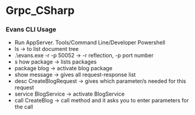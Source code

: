 # Grpc_CSharp
### Evans CLI Usage

- Run AppServer. Tools/Command Line/Developer Powershell
- ls -> to list document tree
- .\evans.exe -r -p 50052 -> -r reflection, -p port number
- s how package -> lists packages
- package blog -> activate blog package
- show message -> gives all request-response list
- desc CreateBlogRequest -> gives which parameter/s needed for this request
- service BlogService -> activate BlogService
- call CreateBlog -> call method and it asks you to enter parameters for the call
